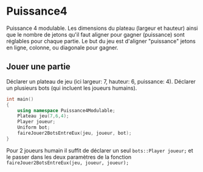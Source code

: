 # Puissance4

Puissance 4 modulable.
Les dimensions du plateau (largeur et hauteur) ainsi que le nombre de jetons qu'il faut aligner pour gagner (puissance) sont réglables pour chaque partie.
Le but du jeu est d'aligner "puissance" jetons en ligne, colonne, ou diagonale pour gagner.

## Jouer une partie

Déclarer un plateau de jeu (ici largeur: 7, hauteur: 6, puissance: 4).
Déclarer un plusieurs bots (qui incluent les joueurs humains).

```c++
int main()
{
	using namespace Puissance4Modulable;
	Plateau jeu(7,6,4);
	Player joueur;
	Uniform bot;
	faireJouer2BotsEntreEux(jeu, joueur, bot);
}
```

Pour 2 joueurs humain il suffit de déclarer un seul `bots::Player joueur;` et le passer dans les deux paramètres de la fonction `faireJouer2BotsEntreEux(jeu, joueur, joueur);`

